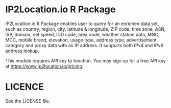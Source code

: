 # IP2Location.io R Package
IP2Location.io R Package enables user to query for an enriched data set, such as country, region, city, latitude & longitude, ZIP code, time zone, ASN, ISP, domain, net speed, IDD code, area code, weather station data, MNC, MCC, mobile brand, elevation, usage type, address type, advertisement category and proxy data with an IP address. It supports both IPv4 and IPv6 address lookup.

This module requires API key to function. You may sign up for a free API key at https://www.ip2location.io/pricing.


# LICENCE
See the LICENSE file.
